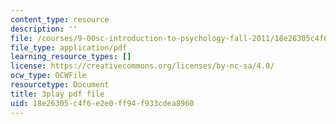 ```yaml
---
content_type: resource
description: ''
file: /courses/9-00sc-introduction-to-psychology-fall-2011/18e26305c4f6e2e0ff94f933cdea8960_Qw4SkvZ03cc.pdf
file_type: application/pdf
learning_resource_types: []
license: https://creativecommons.org/licenses/by-nc-sa/4.0/
ocw_type: OCWFile
resourcetype: Document
title: 3play pdf file
uid: 18e26305-c4f6-e2e0-ff94-f933cdea8960
---
```

